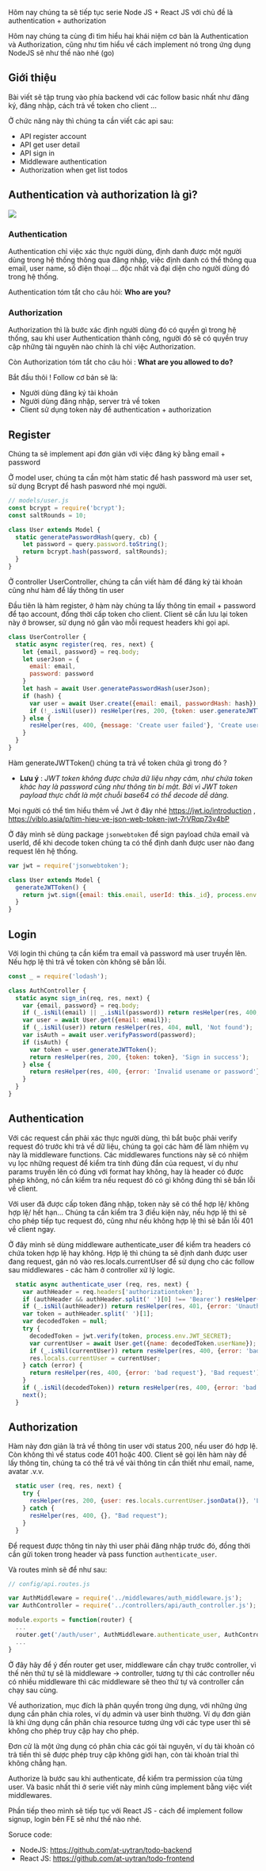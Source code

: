 Hôm nay chúng ta sẽ tiếp tục serie Node JS + React JS với chủ đề là authentication + authorization

Hôm nay chúng ta cùng đi tìm hiểu hai khái niệm cơ bản là Authentication và Authorization, cũng như tìm hiểu về cách implement nó trong ứng dụng NodeJS sẽ như thế nào nhé (go)

## Giới thiệu
Bài viết sẽ tập trung vào phía backend với các follow basic nhất như đăng ký, đăng nhập, cách trả về token cho client ...

Ở chức năng này thì chúng ta cần viết các api sau:
- API register account
- API get user detail
- API sign in
- Middleware authentication
- Authorization when get list todos

## Authentication và authorization là gì?

![](https://images.viblo.asia/e371cdb5-6d79-4569-b732-65593f698aa3.png)


### Authentication
Authentication chỉ việc xác thực người dùng, định danh được một người dùng trong hệ thống thông qua đăng nhập, việc định danh có thể thông qua email, user name, số điện thoại ... độc nhất và đại diện cho người dùng đó trong hệ thống.

Authentication tóm tắt cho câu hỏi: **Who are you?**

### Authorization
Authorization thì là bước xác định người dùng đó có quyền gì trong hệ thống, sau khi user Authentication thành công, người đó sẽ có quyền truy cập những tài nguyên nào chính là chỉ việc Authorization.

Còn Authorization tóm tắt cho câu hỏi : **What are you allowed to do?**

Bắt đầu thôi ! Follow cơ bản sẽ là:
- Người dùng đăng ký tài khoản
- Người dùng đăng nhập, server trả về token
- Client sử dụng token này để authentication + authorization

## Register
Chúng ta sẽ implement api đơn giản với việc đăng ký bằng email + password

Ở model user, chúng ta cần một hàm static để hash password mà user set, sử dụng Bcrypt để hash pasword nhé mọi người.

```javascript
// models/user.js
const bcrypt = require('bcrypt');
const saltRounds = 10;

class User extends Model {
  static generatePasswordHash(query, cb) {
    let password = query.password.toString();
    return bcrypt.hash(password, saltRounds);
  }
}
```

Ở controller UserController, chúng ta cần viết hàm để đăng ký tài khoản cũng như hàm để lấy thông tin user

Đầu tiên là hàm register, ở hàm này chúng ta lấy thông tin email + password để tạo account, đồng thời cấp token cho client.
Client sẽ cần lưu lại token này ở browser, sử dụng nó gắn vào mỗi request headers khi gọi api.

```Javascript
class UserController {
  static async register(req, res, next) {
    let {email, password} = req.body;
    let userJson = {
      email: email,
      password: password
    }
    let hash = await User.generatePasswordHash(userJson);
    if (hash) {
      var user = await User.create({email: email, passwordHash: hash});
      if (!_.isNil(user)) resHelper(res, 200, {token: user.generateJWTToken(), user: user.jsonData(), message: 'Create user success'}, 'Create user success');
    } else {
      resHelper(res, 400, {message: 'Create user failed'}, 'Create user failed');
    }
  }
}
```

Hàm generateJWTToken() chúng ta trả về token chứa gì trong đó ? 

- **Lưu ý** : *JWT token không được chứa dữ liệu nhạy cảm, như chứa token khác hay là password cũng như thông tin bí mật. Bởi vì JWT token payload thực chất là một chuỗi base64 có thể decode dễ dàng.*

Mọi người có thể tìm hiểu thêm về Jwt ở đây nhé https://jwt.io/introduction , https://viblo.asia/p/tim-hieu-ve-json-web-token-jwt-7rVRqp73v4bP

Ở đây mình sẽ dùng package `jsonwebtoken` để sign payload chứa email và userId, để khi decode token chúng ta có thể định danh được user nào đang request lên hệ thống.

```javascript
var jwt = require('jsonwebtoken');

class User extends Model {
  generateJWTToken() {
    return jwt.sign({email: this.email, userId: this._id}, process.env.JWT_SECRET);
  }
}
```


## Login
Với login thì chúng ta cần kiểm tra email và password mà user truyền lên. Nếu hợp lệ thì trả về token còn không sẽ bắn lỗi.

```javascript
const _ = require('lodash');

class AuthController {
  static async sign_in(req, res, next) {
    var {email, password} = req.body;
    if (_.isNil(email) || _.isNil(password)) return resHelper(res, 400, {}, 'Invalid parameter');
    var user = await User.get({email: email});
    if (_.isNil(user)) return resHelper(res, 404, null, 'Not found');
    var isAuth = await user.verifyPassword(password);
    if (isAuth) {
      var token = user.generateJWTToken();
      return resHelper(res, 200, {token: token}, 'Sign in success');
    } else {
      return resHelper(res, 400, {error: 'Invalid usename or password'}, 'Sign in failed');
    }
  }
}
```

## Authentication

Với các request cần phải xác thực người dùng, thì bắt buộc phải verify request đó trước khi trả về dữ liệu, chúng ta gọi các hàm để làm nhiệm vụ này là middleware functions.
Các middlewares functions này sẽ có nhiệm vụ lọc những request để kiểm tra tính đúng đắn của request, ví dụ như params truyền lên có đúng với format hay không, hay là header có được phép không, nó cần kiểm tra nếu request đó có gì không đúng thì sẽ bắn lỗi về client.

Với user đã được cấp token đăng nhập, token này sẽ có thể hợp lệ/ không hợp lệ/ hết hạn...
Chúng ta cần kiểm tra 3 điều kiện này, nếu hợp lệ thì sẽ cho phép tiếp tục request đó, cũng như nếu không hợp lệ thì sẽ bắn lỗi 401 về client ngay.

Ở đây mình sẽ dùng middleware authenticate_user để kiểm tra headers có chứa token hợp lệ hay không.
Hợp lệ thì chúng ta sẽ định danh được user đang request, gán nó vào res.locals.currentUser để sử dụng cho các follow sau middlewares - các hàm ở controller xử lý logic.

```javascript
  static async authenticate_user (req, res, next) {
    var authHeader = req.headers['authorizationtoken'];
    if (authHeader && authHeader.split(' ')[0] !== 'Bearer') resHelper(res, 401, {error: 'Unauthorized'}, 'Unauthorized');
    if (_.isNil(authHeader)) return resHelper(res, 401, {error: 'Unauthorized'}, 'Unauthorized');
    var token = authHeader.split(' ')[1];
    var decodedToken = null;
    try {
      decodedToken = jwt.verify(token, process.env.JWT_SECRET);
      var currentUser = await User.get({name: decodedToken.userName});
      if (_.isNil(currentUser)) return resHelper(res, 400, {error: 'bad request'}, 'Bad request');
      res.locals.currentUser = currentUser;
    } catch (error) {
      return resHelper(res, 400, {error: 'bad request'}, 'Bad request');
    }
    if (_.isNil(decodedToken)) return resHelper(res, 400, {error: 'bad request'}, 'Bad request');
    next();
  }
```
## Authorization

Hàm này đơn giản là trả về thông tin user với status 200, nếu user đó hợp lệ. Còn không thì về status code 401 hoặc 400.
Client sẽ gọi lên hàm này để lấy thông tin, chúng ta có thể trả về vài thông tin cần thiết như email, name, avatar .v.v.

```javascript
  static user (req, res, next) {
    try {
      resHelper(res, 200, {user: res.locals.currentUser.jsonData()}, 'Load user success');
    } catch {
      resHelper(res, 400, {}, "Bad request");
    }
  }
```
Để request được thông tin này thì user phải đăng nhập trước đó, đồng thời cần gửi token trong header và pass function `authenticate_user`.

Và routes mình sẽ để như sau:

```javascript
// config/api.routes.js

var AuthMiddleware = require('../middlewares/auth_middleware.js');
var AuthController = require('../controllers/api/auth_controller.js');

module.exports = function(router) {
  ...
  router.get('/auth/user', AuthMiddleware.authenticate_user, AuthController.user);
  ...
}
```
Ở đây hãy để ý đến router get user, middleware cần chạy trước controller, vì thế nên thứ tự sẽ là middleware -> controller, tương tự thì các controller nếu có nhiều middleware thì các middleware sẽ theo thứ tự và controller cần chạy sau cùng.

Về authorization, mục đích là phân quyền trong ứng dụng, với những ứng dụng cần phân chia roles, ví dụ admin và user bình thường.
Ví dụ đơn giản là khi ứng dụng cần phân chia resource tương ứng với các type user thì sẽ không cho phép truy cập hay cho phép.

Đơn cử là một ứng dụng có phân chia các gói tài nguyên, ví dụ tài khoản có trả tiền thì sẽ được phép truy cập không giới hạn, còn tài khoản trial thì không chẳng hạn.

Authorize là bước sau khi authenticate, để kiểm tra permission của từng user. Và basic nhất thì ở serie viết này mình cũng implement bằng việc viết middlewares.

Phần tiếp theo mình sẽ tiếp tục với React JS - cách để implement follow signup, login bên FE sẽ như thế nào nhé.

Soruce code:
- NodeJS: https://github.com/at-uytran/todo-backend
- React JS: https://github.com/at-uytran/todo-frontend
